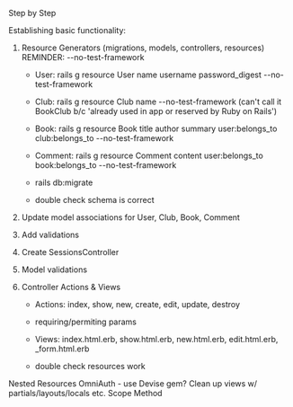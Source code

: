 Step by Step

Establishing basic functionality:

1. Resource Generators (migrations, models, controllers, resources)
   REMINDER: --no-test-framework

   - User: rails g resource User name username password_digest --no-test-framework
   - Club: rails g resource Club name --no-test-framework (can't call it BookClub b/c 'already used in app or reserved by Ruby on Rails')
   - Book: rails g resource Book title author summary user:belongs_to club:belongs_to --no-test-framework
   - Comment: rails g resource Comment content user:belongs_to book:belongs_to --no-test-framework

   - rails db:migrate
   - double check schema is correct

2. Update model associations for User, Club, Book, Comment
3. Add validations
4. Create SessionsController
5. Model validations
6. Controller Actions & Views

   - Actions: index, show, new, create, edit, update, destroy
   - requiring/permiting params
   - Views: index.html.erb, show.html.erb, new.html.erb, edit.html.erb, \_form.html.erb

   - double check resources work

Nested Resources
OmniAuth - use Devise gem?
Clean up views w/ partials/layouts/locals etc.
Scope Method
